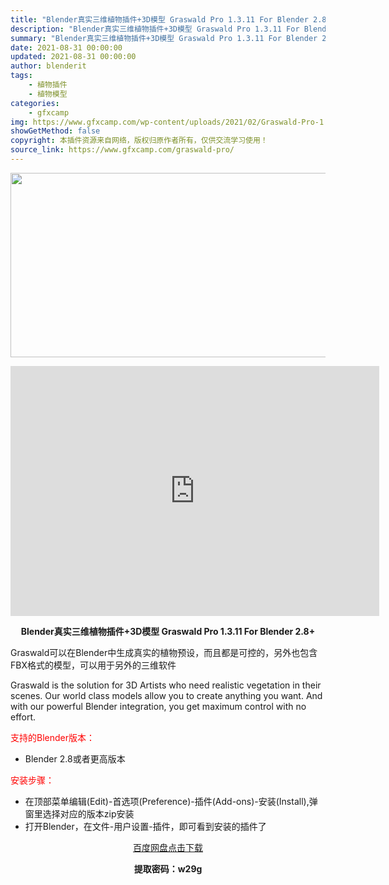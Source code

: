 ```yaml
---
title: "Blender真实三维植物插件+3D模型 Graswald Pro 1.3.11 For Blender 2.8+"
description: "Blender真实三维植物插件+3D模型 Graswald Pro 1.3.11 For Blender 2.8+ Graswald可以在Blender中生成真实的植物预设，而且都是可控的，另外也包含..."
summary: "Blender真实三维植物插件+3D模型 Graswald Pro 1.3.11 For Blender 2.8+ Graswald可以在Blender中生成真实的植物预设，而且都是可控的，另外也包含..."
date: 2021-08-31 00:00:00
updated: 2021-08-31 00:00:00
author: blenderit
tags: 
    - 植物插件
    - 植物模型
categories:
    - gfxcamp
img: https://www.gfxcamp.com/wp-content/uploads/2021/02/Graswald-Pro-1.3.3-For-Blender-2.8.jpg
showGetMethod: false
copyright: 本插件资源来自网络，版权归原作者所有，仅供交流学习使用！
source_link: https://www.gfxcamp.com/graswald-pro/
---
```

<div><p><img decoding="async" class="aligncenter size-full wp-image-93114" src="https://www.gfxcamp.com/wp-content/uploads/2021/02/Graswald-Pro-1.3.3-For-Blender-2.8.jpg" data-src="https://www.gfxcamp.com/wp-content/uploads/2021/02/Graswald-Pro-1.3.3-For-Blender-2.8.jpg" alt="" width="590" height="295" data-srcset="https://www.gfxcamp.com/wp-content/uploads/2021/02/Graswald-Pro-1.3.3-For-Blender-2.8.jpg 590w, https://www.gfxcamp.com/wp-content/uploads/2021/02/Graswald-Pro-1.3.3-For-Blender-2.8-150x75.jpg 150w" data-sizes="(max-width: 590px) 100vw, 590px"></p><p style="text-align: center;"><iframe loading="lazy" src="https://player.youku.com/embed/XNTEwNjcxMTU1Mg==" width="590" height="400" frameborder="0" allowfullscreen="allowfullscreen" data-mce-fragment="1"></iframe></p><p style="text-align: center;"><strong>Blender真实三维植物插件+3D模型 Graswald Pro 1.3.11 For Blender 2.8+</strong></p><p>Graswald可以在Blender中生成真实的植物预设，而且都是可控的，另外也包含FBX格式的模型，可以用于另外的三维软件</p><p>Graswald is the solution for 3D Artists who need realistic vegetation in their scenes. Our world class models allow you to create anything you want. And with our powerful Blender integration, you get maximum control with no effort.</p><p style="text-align: left;"><span style="color: #ff0000;">支持的Blender版本：</span></p><ul>
<li style="text-align: left;">Blender 2.8或者更高版本</li>
</ul><p style="text-align: left;"><span style="color: #ff0000;">安装步骤：</span></p><ul>
<li>在顶部菜单编辑(Edit)-首选项(Preference)-插件(Add-ons)-安装(Install),弹窗里选择对应的版本zip安装</li>
<li>打开Blender，在文件-用户设置-插件，即可看到安装的插件了</li>
</ul><p style="text-align: center;"><a class="maxbutton-3 maxbutton maxbutton-baidu" target="_blank" rel="noopener" href="https://pan.baidu.com/s/1UluqRLJbHqIrGYjzE3Ur4w"><span class="mb-text">百度网盘点击下载</span></a></p><p style="text-align: center;"><strong>提取密码：w29g</strong></p></div>